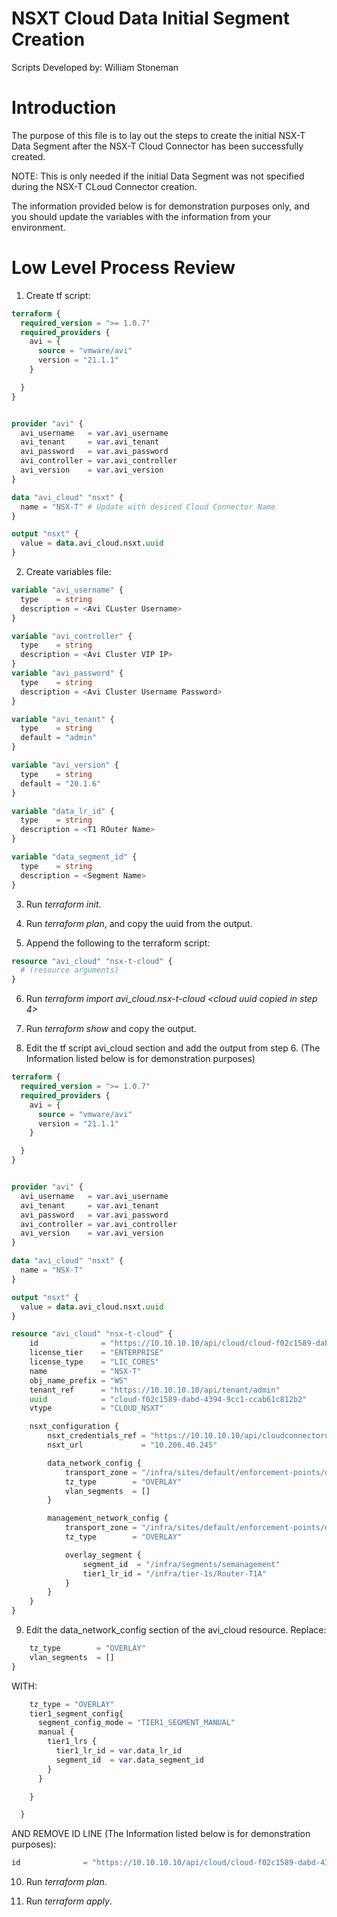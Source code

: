# NSXT Cloud Data Initial Segment Creation

Scripts Developed by: William Stoneman</br>

# Introduction

The purpose of this file is to lay out the steps to create the initial NSX-T Data Segment after the NSX-T Cloud Connector has been successfully created. 

NOTE: This is only needed if the initial Data Segment was not specified during the NSX-T CLoud Connector creation.

The information provided below is for demonstration purposes only, and you should update the variables with the information from your environment.

# Low Level Process Review

1. Create tf script:

```tf
terraform {
  required_version = ">= 1.0.7"
  required_providers {
	avi = {
	  source = "vmware/avi"
	  version = "21.1.1"
	}

  }
}


provider "avi" {
  avi_username   = var.avi_username
  avi_tenant     = var.avi_tenant
  avi_password   = var.avi_password
  avi_controller = var.avi_controller
  avi_version    = var.avi_version
}

data "avi_cloud" "nsxt" {
  name = "NSX-T" # Update with desired Cloud Connector Name
}

output "nsxt" {
  value = data.avi_cloud.nsxt.uuid
}
```

2. Create variables file:

```tf
variable "avi_username" {
  type    = string
  description = <Avi CLuster Username>
}

variable "avi_controller" {
  type    = string
  description = <Avi Cluster VIP IP>
}
variable "avi_password" {
  type    = string
  description = <Avi Cluster Username Password>
}

variable "avi_tenant" {
  type    = string
  default = "admin"
}

variable "avi_version" {
  type    = string
  default = "20.1.6"
}

variable "data_lr_id" {
  type    = string
  description = <T1 ROuter Name>
}

variable "data_segment_id" {
  type    = string
  description = <Segment Name>
}

```


3. Run *terraform init*.

4. Run *terraform plan*, and copy the uuid from the output.

5. Append the following to the terraform script:

```tf
resource "avi_cloud" "nsx-t-cloud" {
  # (resource arguments)
}
```

6. Run *terraform import avi_cloud.nsx-t-cloud <cloud uuid copied in step 4>*

7. Run *terraform show* and copy the output.

8. Edit the tf script avi_cloud section and add the output from step 6. (The Information listed below is for demonstration purposes)

```tf
terraform {
  required_version = ">= 1.0.7"
  required_providers {
	avi = {
	  source = "vmware/avi"
	  version = "21.1.1"
	}

  }
}


provider "avi" {
  avi_username   = var.avi_username
  avi_tenant     = var.avi_tenant
  avi_password   = var.avi_password
  avi_controller = var.avi_controller
  avi_version    = var.avi_version
}

data "avi_cloud" "nsxt" {
  name = "NSX-T"
}

output "nsxt" {
  value = data.avi_cloud.nsxt.uuid
}

resource "avi_cloud" "nsx-t-cloud" {
	id              = "https://10.10.10.10/api/cloud/cloud-f02c1589-dabd-4394-9cc1-ccab61c812b2"
	license_tier    = "ENTERPRISE"
	license_type    = "LIC_CORES"
	name            = "NSX-T"
	obj_name_prefix = "WS"
	tenant_ref      = "https://10.10.10.10/api/tenant/admin"
	uuid            = "cloud-f02c1589-dabd-4394-9cc1-ccab61c812b2"
	vtype           = "CLOUD_NSXT"

	nsxt_configuration {
		nsxt_credentials_ref = "https://10.10.10.10/api/cloudconnectoruser/cloudconnectoruser-ea47e69d-41e3-464b-97cb-46b8ea2f39c9"
		nsxt_url             = "10.206.40.245"

		data_network_config {
			transport_zone = "/infra/sites/default/enforcement-points/default/transport-zones/3208eed0-cc1a-4ad4-8f94-3db219cb3d8e"
			tz_type        = "OVERLAY"
			vlan_segments  = []
		}

		management_network_config {
			transport_zone = "/infra/sites/default/enforcement-points/default/transport-zones/3208eed0-cc1a-4ad4-8f94-3db219cb3d8e"
			tz_type        = "OVERLAY"

			overlay_segment {
				segment_id  = "/infra/segments/semanagement"
				tier1_lr_id = "/infra/tier-1s/Router-T1A"
			}
		}
	}
}
```

9. Edit the data_network_config section of the avi_cloud resource. Replace:

```tf
	tz_type        = "OVERLAY"
	vlan_segments  = []
}
```	
WITH:
```tf
	tz_type = "OVERLAY"
	tier1_segment_config{
	  segment_config_mode = "TIER1_SEGMENT_MANUAL"
	  manual {
		tier1_lrs {
		  tier1_lr_id = var.data_lr_id
		  segment_id  = var.data_segment_id
		}
	  }

	}

  }
```

AND REMOVE ID LINE (The Information listed below is for demonstration purposes):

```tf
id              = "https://10.10.10.10/api/cloud/cloud-f02c1589-dabd-4394-9cc1-ccab61c812b2"
```

10. Run *terraform plan*.

11. Run *terraform apply*.

